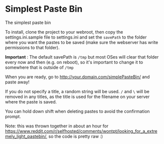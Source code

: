 # Simplest Paste Bin
The simplest paste bin

To install, clone the project to your webroot, then copy the settings.ini.sample file to settings.ini and set the `savePath` to the folder where you want the pastes to be saved (make sure the webserver has write permissions to that folder). 

**Important** : The default savePath is `/tmp` but most OSes will clear that folder every now and then (e.g. on reboot), so it's important to change it to somewhere that is outside of `/tmp`

When you are ready, go to http://your.domain.com/simplePasteBin/ and paste away! 

If you do not specify a title, a random string will be used. `/` and `\` will be removed in any titles, as the title is used for the filename on your server where the paste is saved.

You can hold down shift when deleting pastes to avoid the confirmation prompt.

Note: this was thrown together in about an hour for https://www.reddit.com/r/selfhosted/comments/wontpt/looking_for_a_extremely_light_pastebin/, so the code is pretty raw :)
